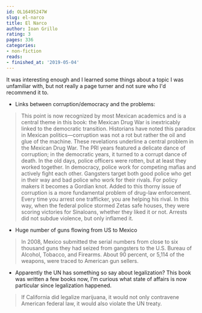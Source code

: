 ```yaml
---
id: OL16495247W
slug: el-narco
title: El Narco
author: Ioan Grillo
rating: 3
pages: 336
categories:
- non-fiction
reads:
- finished_at: '2019-05-04'
---
```

It was interesting enough and I learned some things about a topic I was unfamiliar with, but not really a page turner and not sure who I'd recommend it to.

* Links between corruption/democracy and the problems:

> This point is now recognized by most Mexican academics and is a central theme in this book: the Mexican Drug War is inextricably linked to the democratic transition.
> Historians have noted this paradox in Mexican politics—corruption was not a rot but rather the oil and glue of the machine.
> These revelations underline a central problem in the Mexican Drug War. The PRI years featured a delicate dance of corruption; in the democratic years, it turned to a corrupt dance of death. In the old days, police officers were rotten, but at least they worked together. In democracy, police work for competing mafias and actively fight each other. Gangsters target both good police who get in their way and bad police who work for their rivals. For policy makers it becomes a Gordian knot. Added to this thorny issue of corruption is a more fundamental problem of drug-law enforcement. Every time you arrest one trafficker, you are helping his rival. In this way, when the federal police stormed Zetas safe houses, they were scoring victories for Sinaloans, whether they liked it or not. Arrests did not subdue violence, but only inflamed it.

* Huge number of guns flowing from US to Mexico

> In 2008, Mexico submitted the serial numbers from close to six thousand guns they had seized from gangsters to the U.S. Bureau of Alcohol, Tobacco, and Firearms. About 90 percent, or 5,114 of the weapons, were traced to American gun sellers.

* Apparently the UN has something so say about legalization? This book was written a few books now, I'm curious what state of affairs is now particular since legalization happened.

> If California did legalize marijuana, it would not only contravene American federal law, it would also violate the UN treaty.
